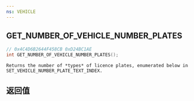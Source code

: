 ```yaml
---
ns: VEHICLE
---
```

## GET_NUMBER_OF_VEHICLE_NUMBER_PLATES

```c
// 0x4C4D6B2644F458CB 0xD24BC1AE
int GET_NUMBER_OF_VEHICLE_NUMBER_PLATES();
```

```
Returns the number of *types* of licence plates, enumerated below in SET_VEHICLE_NUMBER_PLATE_TEXT_INDEX.  
```

## 返回值
